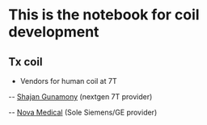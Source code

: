 # This is the notebook for coil development 

## Tx coil

- Vendors for human coil at 7T
  
-- [Shajan Gunamony](https://mr-coiltech.co.uk/) (nextgen 7T provider)

-- [Nova Medical](https://www.novamedical.com/) (Sole Siemens/GE provider) 
